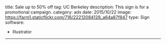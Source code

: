 title: Sale up to 50% off
tag: UC Berkeley
description: This sign is for a promotional campaign.
category: ads
date: 2015/10/22
image: https://farm1.staticflickr.com/716/22212084128_a64a87f847
type: Sign
software:
- Illustrator
---